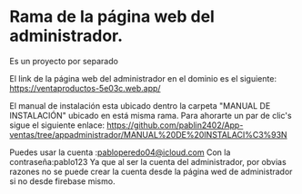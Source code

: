 # Rama de la página web del administrador.
Es un proyecto por separado

El link de la página web del administrador en el dominio es el siguiente:
https://ventaproductos-5e03c.web.app/

El manual de instalación esta ubicado dentro la carpeta "MANUAL DE INSTALACIÓN" ubicado en está misma rama. Para ahorarte un par de clic's sigue el siguiente enlace: https://github.com/pablin2402/App-ventas/tree/appadministrador/MANUAL%20DE%20INSTALACI%C3%93N

Puedes usar la cuenta :pabloperedo04@icloud.com
Con la contraseña:pablo123
Ya que al ser la cuenta del administrador, por obvias razones no se puede crear la cuenta desde la página wed de administrador si no desde firebase mismo.
